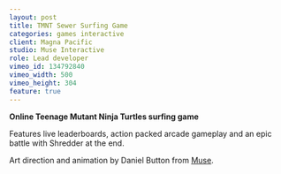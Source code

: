 ```yaml
---
layout: post
title: TMNT Sewer Surfing Game
categories: games interactive
client: Magna Pacific
studio: Muse Interactive
role: Lead developer
vimeo_id: 134792840
vimeo_width: 500
vimeo_height: 304
feature: true
---
```


**Online Teenage Mutant Ninja Turtles surfing game**

Features live leaderboards, action packed arcade gameplay and an epic battle with Shredder at the end.

Art direction and animation by Daniel Button from [Muse](http://muse.com.au/).